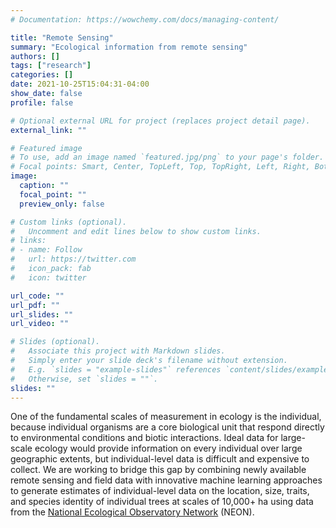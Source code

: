 ```yaml
---
# Documentation: https://wowchemy.com/docs/managing-content/

title: "Remote Sensing"
summary: "Ecological information from remote sensing"
authors: []
tags: ["research"]
categories: []
date: 2021-10-25T15:04:31-04:00
show_date: false
profile: false

# Optional external URL for project (replaces project detail page).
external_link: ""

# Featured image
# To use, add an image named `featured.jpg/png` to your page's folder.
# Focal points: Smart, Center, TopLeft, Top, TopRight, Left, Right, BottomLeft, Bottom, BottomRight.
image:
  caption: ""
  focal_point: ""
  preview_only: false

# Custom links (optional).
#   Uncomment and edit lines below to show custom links.
# links:
# - name: Follow
#   url: https://twitter.com
#   icon_pack: fab
#   icon: twitter

url_code: ""
url_pdf: ""
url_slides: ""
url_video: ""

# Slides (optional).
#   Associate this project with Markdown slides.
#   Simply enter your slide deck's filename without extension.
#   E.g. `slides = "example-slides"` references `content/slides/example-slides.md`.
#   Otherwise, set `slides = ""`.
slides: ""
---
```


One of the fundamental scales of measurement in ecology  is the
individual, because individual organisms are a  core biological
unit that respond directly to  environmental conditions and
biotic interactions. Ideal data for large-scale ecology would
provide information on  every individual over large geographic
extents, but  individual-level data is difficult and expensive
to  collect. We are working to bridge this gap by combining
newly available remote sensing and field data with innovative
machine learning approaches to generate estimates of
individual-level data on the location, size, traits, and species
identity of individual trees at scales of 10,000+ ha using data
from the [National Ecological Observatory
Network](http://www.neonscience.org/) (NEON).